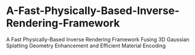 # A-Fast-Physically-Based-Inverse-Rendering-Framework
A Fast Physically-Based Inverse Rendering Framework Fusing 3D Gaussian Splatting Geometry Enhancement and Efficient Material Encoding
